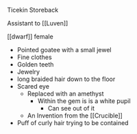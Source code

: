 Ticekin Storeback

Assistant to [[Luven]]

[[dwarf]] female

- Pointed goatee with a small jewel
- Fine clothes 
- Golden teeth
- Jewelry
- long braided hair down to the floor
- Scared eye 
	- Replaced with an amethyst
		- Within the gem is is a white pupil
			- Can see out of it
	- An Invention from the [[Crucible]]
- Puff of curly hair trying to be contained